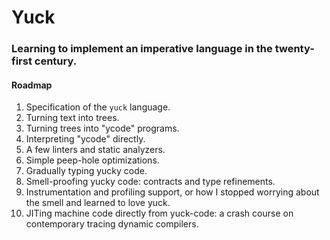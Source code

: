 # Yuck
### Learning to implement an imperative language in the twenty-first century.

#### Roadmap

1. Specification of the `yuck` language.
2. Turning text into trees.
3. Turning trees into "ycode" programs.
4. Interpreting "ycode" directly.
5. A few linters and static analyzers.
6. Simple peep-hole optimizations.
7. Gradually typing yucky code.
8. Smell-proofing yucky code: contracts and type refinements.
9. Instrumentation and profiling support, or how I stopped worrying about the smell and learned to love yuck.
10. JITing machine code directly from yuck-code: a crash course on contemporary tracing dynamic compilers.